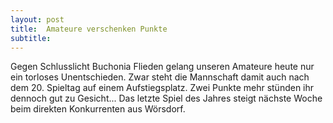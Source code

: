 ```yaml
---
layout: post
title:  Amateure verschenken Punkte
subtitle:  
---
```


Gegen Schlusslicht Buchonia Flieden gelang unseren Amateure heute nur ein torloses Unentschieden. Zwar steht die Mannschaft damit auch nach dem 20. Spieltag auf einem Aufstiegsplatz. Zwei Punkte mehr stünden ihr dennoch gut zu Gesicht... Das letzte Spiel des Jahres steigt nächste Woche beim direkten Konkurrenten aus Wörsdorf.


